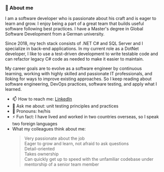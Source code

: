 ### 💬 About me

I am a software developer who is passionate about his craft and is eager to learn and grow. I enjoy being a part of a great team that builds useful software following best practices. I have a Master's degree in Global Software Development from a German university. 

Since 2018, my tech stack consists of .NET C# and SQL Server and I specialize in back-end applications. In my current role as a DotNet developer, I like to use a test-driven development to write testable code and can refactor legacy C# code as needed to make it easier to maintain.

My career goals are to evolve as a software engineer by continuous learning, working with highly skilled and passionate IT professionals, and lloking for ways to improve existing approaches. So I keep reading about software engineering, DevOps practices, software testing, and apply what I learned.

- 📫 How to reach me: [LinkedIn](https://www.linkedin.com/in/asanfilov/)
- 💬 Ask me about: unit testing principles and practices
- 👯 Pronouns: he/his
- ⚡ Fun fact: I have lived and worked in two countries overseas, so I speak two foreign languages
- What my colleagues think about me:
    > Very passionate about the job   
    > Eager to grow and learn, not afraid to ask questions  
    > Detail-oriented  
    > Takes ownership  
    > Can quickly get up to speed with the unfamiliar codebase under mentorship of a senior team member  

<!--
**asanfilov/asanfilov** is a ✨ _special_ ✨ repository because its `README.md` (this file) appears on your GitHub profile.

Here are some ideas to get you started:

- 🔭 I'm currently working on ...
- 🌱 I'm currently reading learning ...
- 👯 I'm looking to collaborate on ...
- 🤔 I'm looking for help with ...
-->
